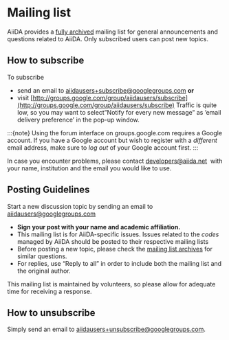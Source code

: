 # Mailing list

AiiDA provides a [fully archived](https://groups.google.com/forum/?hl=en#!forum/aiidausers) mailing list for general announcements and questions related to AiiDA. Only subscribed users can post new topics.

## How to subscribe

To subscribe

- send an email to [aiidausers+subscribe@googlegroups.com](mailto:aiidausers+subscribe@googlegroups.com) **or**
- visit [http://groups.google.com/group/aiidausers/subscribe](http://groups.google.com/group/aiidausers/subscribe)
  Traffic is quite low, so you may want to select”Notify for every new message” as ’email delivery preference’ in the pop-up window.

:::{note}
Using the forum interface on groups.google.com requires a Google account. If you have a Google account but wish to register with a *different* email address, make sure to *log out* of your Google account first.
:::

In case you encounter problems, please contact [developers@aiida.net](mailto:developers@aiida.net)  with your name, institution and the email you would like to use.

## Posting Guidelines

Start a new discussion topic by sending an email to [aiidausers@googlegroups.com](mailto:aiidausers@googlegroups.com)

- **Sign your post with your name and academic affiliation.**
- This mailing list is for AiiDA-specific issues. Issues related to the *codes* managed by AiiDA should be posted to their respective mailing lists
- Before posting a new topic, please check the [mailing list archives](https://groups.google.com/forum/?hl=en#!forum/aiidausers) for similar questions.
- For replies, use “Reply to all” in order to include both the mailing list and the original author.

This mailing list is maintained by volunteers, so please allow for adequate time for receiving a response.

## How to unsubscribe

Simply send an email to [aiidausers+](mailto:aiidausers+subscribe@googlegroups.com)[un](mailto:aiidausers+subscribe@googlegroups.com)[subscribe@googlegroups.com](mailto:aiidausers+subscribe@googlegroups.com).
